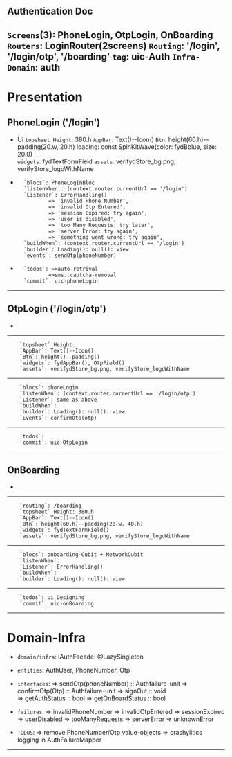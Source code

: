 ## Authentication Doc
>>>>>>>>>>>>>>>>>>>>>>>>>>

 `Screens`(3): PhoneLogin, OtpLogin, OnBoarding
 `Routers`: LoginRouter(2screens)
 `Routing`: '/login', '/login/otp', '/boarding'
 `tag`: uic-Auth
 `Infra-Domain`: auth
----------------------------------------------------------

# Presentation
>>>>>>>>>>>>>>>>>>>>>>>>>>>

## PhoneLogin ('/login')
>>>>>>>>>>>>>>>>>>>>>>>>>>
*  Ui
        `topsheet Height`: 380.h
        `AppBar`: Text()--Icon()
        `Btn`: height(60.h)--padding(20.w, 20.h)
             loading: const SpinKitWave(color: fydBblue, size: 20.0)         
        `widgets`: fydTextFormField
        `assets`: verifydStore_bg.png, verifyStore_logoWithName
>>>>>>>>>>>>>>>>>>>>>>>>>>
*
        `blocs`: PhoneLoginBloc
        `listenWhen`: (context.router.currentUrl == '/login') 
        `Listener`: ErrorHandling()
                => 'invalid Phone Number',
                => 'invalid Otp Entered',
                => 'session Expired: try again',
                => 'user is disabled',
                => 'too Many Requests: try later',
                => 'server Error: try again',
                => 'something went wrong: try again',
        `buildWhen`: (context.router.currentUrl == '/login')
        `builder`: Loading(): null(): view
        `events`: sendOtp(phoneNumber)
>>>>>>>>>>>>>>>>>>>>>>>>>>
*
        `todos`: =>auto-retrival 
                =>sms..captcha-removal
        `commit`: uic-phoneLogin
----------------------------------------------------------



## OtpLogin ('/login/otp') 
*
-----------------------------------------------------------------------------
        `topsheet` Height:
        `AppBar`: Text()--Icon()
        `Btn`: height()--padding()
        `widgets`: fydAppBar(), OtpField()
        `assets`: verifydStore_bg.png, verifyStore_logoWithName
-----------------------------------------------------------------------------
        `blocs`: phoneLogin
        `listenWhen`: (context.router.currentUrl == '/login/otp') 
        `Listener`: same as above
        `buildWhen`: 
        `builder`: Loading(): null(): view
        `Events`: confirmOtp(otp)
-----------------------------------------------------------------------------
        `todos`:
        `commit`: uic-OtpLogin
-----------------------------------------------------------------------------


 ## OnBoarding
*
-----------------------------------------------------------------------------
        `routing`: /boarding
        `topsheet` Height: 380.h
        `AppBar`: Text()--Icon()
        `Btn`: height(60.h)--padding(20.w, 40.h)
        `widgets`: fydTextFormField()
        `assets`: verifydStore_bg.png, verifyStore_logoWithName
-----------------------------------------------------------------------------
        `blocs`: onboarding-Cubit + NetworkCubit
        `listenWhen`:
        `Listener`: ErrorHandling()
        `buildWhen`:
        `builder`: Loading(): null(): view
-----------------------------------------------------------------------------
        `todos`: ui Designing
        `commit`: uic-onBoarding
-----------------------------------------------------------------------------




# Domain-Infra
>>>>>>>>>>>>>>>>>>>>>>>>>>>
 * `domain/infra`: IAuthFacade: @LazySingleton
 * `entities`: AuthUser, PhoneNumber, Otp
 * `interfaces`: 
        => sendOtp(phoneNumber) :: Authfailure-unit
        => confirmOtp(Otp) :: Authfailure-unit
        => signOut :: void  
        => getAuthStatus :: bool
        => getOnBoardStatus :: bool
 * `failures`:
        => invalidPhoneNumber 
        => invalidOtpEntered
        => sessionExpired
        => userDisabled
        => tooManyRequests
        => serverError
        => unknownError

 * `TODOS`: 
        => remove PhoneNumber/Otp value-objects
        => crashylitics logging in AuthFailureMapper
----------------------------------------------------------

